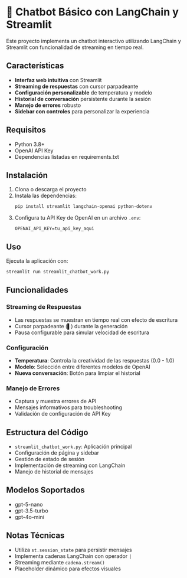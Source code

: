 # 🤖 Chatbot Básico con LangChain y Streamlit

Este proyecto implementa un chatbot interactivo utilizando LangChain y Streamlit con funcionalidad de streaming en tiempo real.

## Características

- **Interfaz web intuitiva** con Streamlit
- **Streaming de respuestas** con cursor parpadeante
- **Configuración personalizable** de temperatura y modelo
- **Historial de conversación** persistente durante la sesión
- **Manejo de errores** robusto
- **Sidebar con controles** para personalizar la experiencia

## Requisitos

- Python 3.8+
- OpenAI API Key
- Dependencias listadas en requirements.txt

## Instalación

1. Clona o descarga el proyecto
2. Instala las dependencias:
   ```bash
   pip install streamlit langchain-openai python-dotenv
   ```
3. Configura tu API Key de OpenAI en un archivo `.env`:
   ```
   OPENAI_API_KEY=tu_api_key_aqui
   ```

## Uso

Ejecuta la aplicación con:
```bash
streamlit run streamlit_chatbot_work.py
```

## Funcionalidades

### Streaming de Respuestas
- Las respuestas se muestran en tiempo real con efecto de escritura
- Cursor parpadeante (▌) durante la generación
- Pausa configurable para simular velocidad de escritura

### Configuración
- **Temperatura**: Controla la creatividad de las respuestas (0.0 - 1.0)
- **Modelo**: Selección entre diferentes modelos de OpenAI
- **Nueva conversación**: Botón para limpiar el historial

### Manejo de Errores
- Captura y muestra errores de API
- Mensajes informativos para troubleshooting
- Validación de configuración de API Key

## Estructura del Código

- `streamlit_chatbot_work.py`: Aplicación principal
- Configuración de página y sidebar
- Gestión de estado de sesión
- Implementación de streaming con LangChain
- Manejo de historial de mensajes

## Modelos Soportados

- gpt-5-nano
- gpt-3.5-turbo  
- gpt-4o-mini

## Notas Técnicas

- Utiliza `st.session_state` para persistir mensajes
- Implementa cadenas LangChain con operador `|`
- Streaming mediante `cadena.stream()`
- Placeholder dinámico para efectos visuales